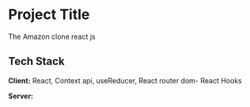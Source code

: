 # Project Title

The Amazon clone react js 
## Tech Stack

**Client:** React, Context api, useReducer, React router dom- React Hooks

**Server:** 
